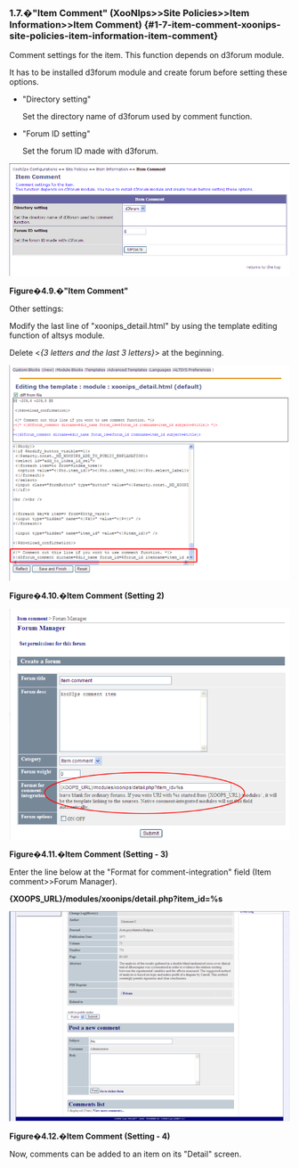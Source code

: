 ### 1.7.�&quot;Item Comment&quot; (XooNIps&gt;&gt;Site Policies&gt;&gt;Item Information&gt;&gt;Item Comment) {#1-7-item-comment-xoonips-site-policies-item-information-item-comment}

Comment settings for the item. This function depends on d3forum module.

It has to be installed d3forum module and create forum before setting these options.

*   &quot;Directory setting&quot;

    Set the directory name of d3forum used by comment function.

*   &quot;Forum ID setting&quot;

    Set the forum ID made with d3forum.

!["Item Comment"](../../assets/xoonips-policy9.png)

**Figure�4.9.�&quot;Item Comment&quot;**

Other settings:

Modify the last line of &quot;xoonips_detail.html&quot; by using the template editing function of altsys module.

Delete &lt;*{3 letters and the last 3 letters}*&gt; at the beginning.

![Item Comment (Setting 2)](../../assets/xoonips-policy10.png)

**Figure�4.10.�Item Comment (Setting 2)**

![Item Comment (Setting - 3)](../../assets/xoonips-policy11.png)

**Figure�4.11.�Item Comment (Setting - 3)**

Enter the line below at the &quot;Format for comment-integration&quot; field (Item comment&gt;&gt;Forum Manager).

**{XOOPS_URL}/modules/xoonips/detail.php?item_id=%s**

![Item Comment (Setting - 4)](../../assets/xoonips-policy12.png)

**Figure�4.12.�Item Comment (Setting - 4)**

Now, comments can be added to an item on its &quot;Detail&quot; screen.